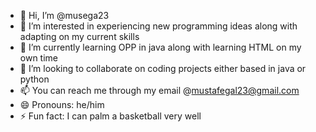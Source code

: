 - 👋 Hi, I’m @musega23
- 👀 I’m interested in experiencing new programming ideas along with adapting on my current skills
- 🌱 I’m currently learning OPP in java along with learning HTML on my own time
- 💞️ I’m looking to collaborate on coding projects either based in java or python
- 📫 You can reach me through my email @mustafegal23@gmail.com
- 😄 Pronouns: he/him
- ⚡ Fun fact: I can palm a basketball very well

<!---
musega23/musega23 is a ✨ special ✨ repository because its `README.md` (this file) appears on your GitHub profile.
You can click the Preview link to take a look at your changes.
--->
